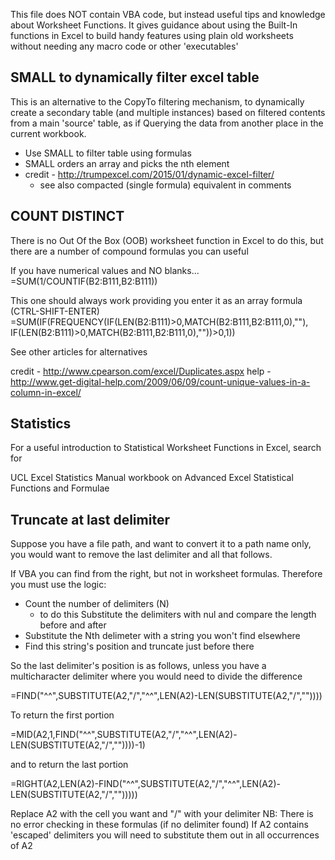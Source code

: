 
This file does NOT contain VBA code, but instead useful tips and knowledge about Worksheet Functions.
It gives guidance about using the Built-In functions in Excel to build handy features using plain old worksheets 
without needing any macro code or other 'executables'

## SMALL to dynamically filter excel table

This is an alternative to the CopyTo filtering mechanism, 
to dynamically create a secondary table (and multiple instances) 
based on filtered contents from a main 'source' table, 
as if Querying the data from another place in the current workbook. 

* Use SMALL to filter table using formulas
* SMALL orders an array and picks the nth element
* credit - http://trumpexcel.com/2015/01/dynamic-excel-filter/
    * see also compacted (single formula) equivalent in comments


## COUNT DISTINCT

There is no Out Of the Box (OOB) worksheet function in Excel to do this, 
but there are a number of compound formulas you can useful

If you have numerical values and NO blanks...
=SUM(1/COUNTIF(B2:B111,B2:B111)) 

This one should always work providing you enter it as an array formula (CTRL-SHIFT-ENTER)
=SUM(IF(FREQUENCY(IF(LEN(B2:B111)>0,MATCH(B2:B111,B2:B111,0),""), IF(LEN(B2:B111)>0,MATCH(B2:B111,B2:B111,0),""))>0,1))

See other articles for alternatives

credit - http://www.cpearson.com/excel/Duplicates.aspx
help - http://www.get-digital-help.com/2009/06/09/count-unique-values-in-a-column-in-excel/

## Statistics

For a useful introduction to Statistical Worksheet Functions in Excel, search for 

UCL Excel Statistics Manual workbook on Advanced Excel Statistical Functions and Formulae

## Truncate at last delimiter

Suppose you have a file path, and want to convert it to a path name only, you would want to 
remove the last delimiter and all that follows.

If VBA you can find from the right, but not in worksheet formulas. Therefore you must use the logic:
* Count the number of delimiters (N)
	* to do this Substitute the delimiters with nul and compare the length before and after
* Substitute the Nth delimeter with a string you won't find elsewhere
* Find this string's position and truncate just before there

So the last delimiter's position is as follows,
unless you have a multicharacter delimiter where you would need to divide the difference

=FIND("^^",SUBSTITUTE(A2,"/","^^",LEN(A2)-LEN(SUBSTITUTE(A2,"/",""))))

To return the first portion

=MID(A2,1,FIND("^^",SUBSTITUTE(A2,"/","^^",LEN(A2)-LEN(SUBSTITUTE(A2,"/",""))))-1)

and to return the last portion

=RIGHT(A2,LEN(A2)-FIND("^^",SUBSTITUTE(A2,"/","^^",LEN(A2)-LEN(SUBSTITUTE(A2,"/","")))))

Replace A2 with the cell you want and "/" with your delimiter
NB: There is no error checking in these formulas (if no delimiter found)
If A2 contains 'escaped' delimiters you will need to substitute them out in all occurrences of A2

